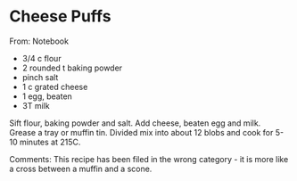 # Cheese Puffs
From: Notebook

* 3/4 c flour
* 2 rounded t baking powder
* pinch salt
* 1 c grated cheese
* 1 egg, beaten
* 3T milk

Sift flour, baking powder and salt.  Add cheese, beaten egg and milk.  
Grease a tray or muffin tin.  Divided mix into about 12 blobs and cook for 5-10 minutes at 215C.

Comments: This recipe has been filed in the wrong category - it is more like a cross between a  muffin and a scone.

